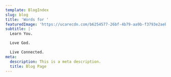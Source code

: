 ```yaml
---
template: BlogIndex
slug: blog
title: 'Words for '
featuredImage: 'https://ucarecdn.com/b6254577-26bf-4b79-aa9b-f3793e2aebdc/'
subtitle: |-
  Learn You.

  Love God.

  Live Connected.
meta:
  description: This is a meta description.
  title: Blog Page
---
```


